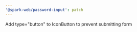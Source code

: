 ```yaml
---
'@spark-web/password-input': patch
---
```


Add type="button" to IconButton to prevent submitting form
